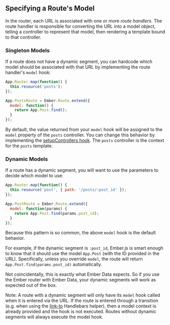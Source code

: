 ## Specifying a Route's Model

In the router, each URL is associated with one or more _route handlers_.
The route handler is responsible for converting the URL into a model
object, telling a controller to represent that model, then rendering a
template bound to that controller.

### Singleton Models

If a route does not have a dynamic segment, you can hardcode which model
should be associated with that URL by implementing the route handler's
`model` hook:

```js
App.Router.map(function() {
  this.resource('posts');
});

App.PostsRoute = Ember.Route.extend({
  model: function() {
    return App.Post.find();
  }
});
```

By default, the value returned from your `model` hook will be assigned
to the `model` property of the `posts` controller. You can change this
behavior by implementing the [setupControllers hook][1]. The `posts`
controller is the context for the `posts` template.

[1]: /guides/routing/setting-up-a-controller

### Dynamic Models

If a route has a dynamic segment, you will want to use the parameters to
decide which model to use:

```js
App.Router.map(function() {
  this.resource('post', { path: '/posts/:post_id' });
});

App.PostRoute = Ember.Route.extend({
  model: function(params) {
    return App.Post.find(params.post_id);
  }
});
```

Because this pattern is so common, the above `model` hook is the
default behavior.

For example, if the dynamic segment is `:post_id`, Ember.js is smart
enough to know that it should use the model `App.Post` (with the ID
provided in the URL). Specifically, unless you override `model`, the route will
return `App.Post.find(params.post_id)` automatically.

Not coincidentally, this is exactly what Ember Data expects. So if you
use the Ember router with Ember Data, your dynamic segments will work
as expected out of the box.

Note: A route with a dynamic segment will only have its `model` hook called
when it is entered via the URL. If the route is entered through a transition
(e.g. when using the [link-to][2] Handlebars helper), then a model context is
already provided and the hook is not executed. Routes without dynamic segments
will always execute the model hook.

[2]: /guides/templates/links
